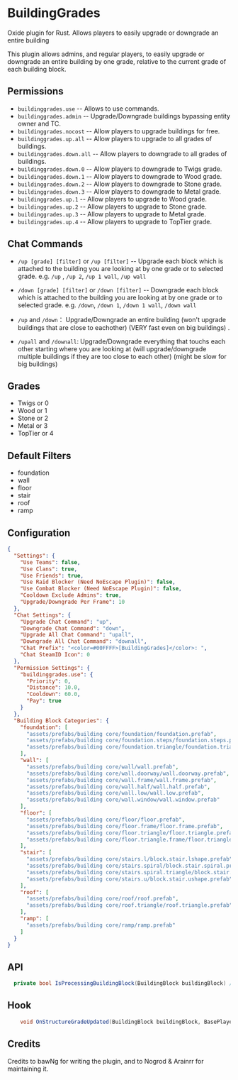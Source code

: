 # BuildingGrades

Oxide plugin for Rust. Allows players to easily upgrade or downgrade an entire building

This plugin allows admins, and regular players, to easily upgrade or downgrade an entire building by one grade, relative to the current grade of each building block.


## Permissions

- `buildinggrades.use` -- Allows to use commands.
- `buildinggrades.admin` -- Upgrade/Downgrade buildings bypassing entity owner and TC.
- `buildinggrades.nocost` -- Allow players to upgrade buildings for free.
- `buildinggrades.up.all` -- Allow players to upgrade to all grades of buildings.
- `buildinggrades.down.all` -- Allow players to downgrade to all grades of buildings.
- `buildinggrades.down.0` -- Allow players to downgrade to Twigs grade.
- `buildinggrades.down.1` -- Allow players to downgrade to Wood grade.
- `buildinggrades.down.2` -- Allow players to downgrade to Stone grade.
- `buildinggrades.down.3` -- Allow players to downgrade to Metal grade.
- `buildinggrades.up.1` -- Allow players to upgrade to Wood grade.
- `buildinggrades.up.2` -- Allow players to upgrade to Stone grade.
- `buildinggrades.up.3` -- Allow players to upgrade to Metal grade.
- `buildinggrades.up.4` -- Allow players to upgrade to TopTier grade.

## Chat Commands

- `/up [grade] [filter]` or `/up [filter]` -- Upgrade each block which is attached to the building you are looking at by one grade or to selected grade. e.g. `/up` , `/up 2`, `/up 1 wall`, `/up wall`
- `/down [grade] [filter]` or `/down [filter]` -- Downgrade each block which is attached to the building you are looking at by one grade or to selected grade. e.g. `/down`, `/down 1`, `/down 1 wall`,  `/down wall`

- `/up` and `/down`： Upgrade/Downgrade an entire building (won't upgrade buildings that are close to eachother) (VERY fast even on big buildings) . 
- `/upall` and `/downall`: Upgrade/Downgrade everything that touchs each other starting where you are looking at (will upgrade/downgrade multiple buildings if they are too close to each other) (might be slow for big buildings)

## Grades

* Twigs or 0
* Wood or 1
* Stone or 2
* Metal or 3
* TopTier or 4

## Default Filters

* foundation
* wall
* floor
* stair
* roof
* ramp


## Configuration

```json
{
  "Settings": {
    "Use Teams": false,
    "Use Clans": true,
    "Use Friends": true,
    "Use Raid Blocker (Need NoEscape Plugin)": false,
    "Use Combat Blocker (Need NoEscape Plugin)": false,
    "Cooldown Exclude Admins": true,
    "Upgrade/Downgrade Per Frame": 10
  },
  "Chat Settings": {
    "Upgrade Chat Command": "up",
    "Downgrade Chat Command": "down",
    "Upgrade All Chat Command": "upall",
    "Downgrade All Chat Command": "downall",
    "Chat Prefix": "<color=#00FFFF>[BuildingGrades]</color>: ",
    "Chat SteamID Icon": 0
  },
  "Permission Settings": {
    "buildinggrades.use": {
      "Priority": 0,
      "Distance": 10.0,
      "Cooldown": 60.0,
      "Pay": true
    }
  },
  "Building Block Categories": {
    "foundation": [
      "assets/prefabs/building core/foundation/foundation.prefab",
      "assets/prefabs/building core/foundation.steps/foundation.steps.prefab",
      "assets/prefabs/building core/foundation.triangle/foundation.triangle.prefab"
    ],
    "wall": [
      "assets/prefabs/building core/wall/wall.prefab",
      "assets/prefabs/building core/wall.doorway/wall.doorway.prefab",
      "assets/prefabs/building core/wall.frame/wall.frame.prefab",
      "assets/prefabs/building core/wall.half/wall.half.prefab",
      "assets/prefabs/building core/wall.low/wall.low.prefab",
      "assets/prefabs/building core/wall.window/wall.window.prefab"
    ],
    "floor": [
      "assets/prefabs/building core/floor/floor.prefab",
      "assets/prefabs/building core/floor.frame/floor.frame.prefab",
      "assets/prefabs/building core/floor.triangle/floor.triangle.prefab",
      "assets/prefabs/building core/floor.triangle.frame/floor.triangle.frame.prefab"
    ],
    "stair": [
      "assets/prefabs/building core/stairs.l/block.stair.lshape.prefab",
      "assets/prefabs/building core/stairs.spiral/block.stair.spiral.prefab",
      "assets/prefabs/building core/stairs.spiral.triangle/block.stair.spiral.triangle.prefab",
      "assets/prefabs/building core/stairs.u/block.stair.ushape.prefab"
    ],
    "roof": [
      "assets/prefabs/building core/roof/roof.prefab",
      "assets/prefabs/building core/roof.triangle/roof.triangle.prefab"
    ],
    "ramp": [
      "assets/prefabs/building core/ramp/ramp.prefab"
    ]
  }
}
```

## API
```csharp
  private bool IsProcessingBuildingBlock(BuildingBlock buildingBlock) // Used to determine if a building block is processing, in the "OnStructureUpgrade" hook
```

## Hook
```csharp
    void OnStructureGradeUpdated(BuildingBlock buildingBlock, BasePlayer player, BuildingGrade.Enum oldGrade, BuildingGrade.Enum newGrade)
```


## Credits
Credits to bawNg for writing the plugin, and to Nogrod & Arainrr for maintaining it.